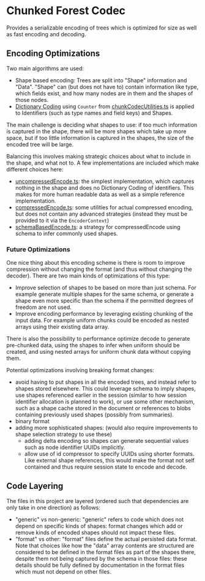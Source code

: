 # Chunked Forest Codec

Provides a serializable encoding of trees which is optimized for size as well as fast encoding and decoding.

## Encoding Optimizations

Two main algorithms are used:

-   Shape based encoding: Trees are split into "Shape" information and "Data".
    "Shape" can (but does not have to) contain information like type, which fields exist, and how many nodes are in them and the shapes of those nodes.
-   [Dictionary Coding](https://go-compression.github.io/algorithms/dictionary/) using `Counter` from [chunkCodecUtilities.ts](./chunkCodecUtilities.ts)
    is applied to Identifiers (such as type names and field keys) and Shapes.

The main challenge is deciding what shapes to use: if too much information is captured in the shape, there will be more shapes which take up more space,
but if too little information is captured in the shapes, the size of the encoded tree will be large.

Balancing this involves making strategic choices about what to include in the shape, and what not to.
A few implementations are included which make different choices here:

-   [uncompressedEncode.ts](uncompressedEncode.ts): the simplest implementation, which captures nothing in the shape and does no Dictionary Coding of identifiers.
    This makes for more human readable data as well as a simple reference implementation.
-   [compressedEncode.ts](compressedEncode.ts): some utilities for actual compressed encoding, but does not contain any advanced strategies (instead they must be provided to it via the `EncoderContext`)
-   [schemaBasedEncode.ts](schemaBasedEncode.ts): a strategy for compressedEncode using schema to infer commonly used shapes.

### Future Optimizations

One nice thing about this encoding scheme is there is room to improve compression without changing the format (and thus without changing the decoder).
There are two main kinds of optimizations of this type:

-   Improve selection of shapes to be based on more than just schema.
    For example generate multiple shapes for the same schema, or generate a shape even more specific than the schema if the permitted degrees of freedom are not used.
-   Improve encoding performance by leveraging existing chunking of the input data.
    For example uniform chunks could be encoded as nested arrays using their existing data array.

There is also the possibility to performance optimize decode to generate pre-chunked data, using the shapes to infer when uniform should be created,
and using nested arrays for uniform chunk data without copying them.

Potential optimizations involving breaking format changes:

-   avoid having to put shapes in all the encoded trees, and instead refer to shapes stored elsewhere.
    This could leverage schema to imply shapes, use shapes referenced earlier in the session (similar to how session identifier allocation is planned to work), or use some other mechanism, such as a shape cache stored in the document or references to blobs containing previously used shapes (possibly from summaries).
-   binary format
-   adding more sophisticated shapes: (would also require improvements to shape selection strategy to use these)
    -   adding delta encoding so shapes can generate sequential values such as node identifier UUIDs implicitly.
    -   allow use of id compressor to specify UUIDs using shorter formats. Like external shape references, this would make the format not self contained and thus require session state to encode and decode.

## Code Layering

The files in this project are layered (ordered such that dependencies are only take in one direction) as follows:

-   "generic" vs non-generic: "generic" refers to code which does not depend on specific kinds of shapes:
    format changes which add or remove kinds of encoded shapes should not impact these files.
-   "format" vs other: "format" files define the actual persisted data format.
    Note that choices like how the "data" array contents are structured are considered to be defined in the format files as part of the shapes there, despite them not being captured by the schema in those files:
    these details should be fully defined by documentation in the format files which must not depend on other files.
